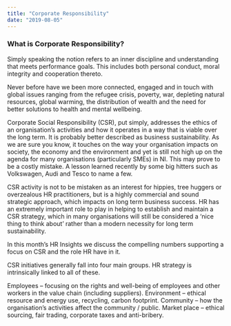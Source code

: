 ```yaml
---
title: "Corporate Responsibility"
date: "2019-08-05"
---
```


### What is Corporate Responsibility?

Simply speaking the notion refers to an inner discipline and understanding that meets performance goals. This includes both personal conduct, moral integrity and cooperation thereto.

Never before have we been more connected, engaged and in touch with global issues ranging from the refugee crisis, poverty, war, depleting natural resources, global warming, the distribution of wealth and the need for better solutions to health and mental wellbeing.

Corporate Social Responsibility (CSR), put simply, addresses the ethics of an organisation’s activities and how it operates in a way that is viable over the long term.  It is probably better described as business sustainability. As we are sure you know, it touches on the way your organisation impacts on society, the economy and the environment and yet is still not high up on the agenda for many organisations (particularly SMEs) in NI. This may prove to be a costly mistake. A lesson learned recently by some big hitters such as Volkswagen, Audi and Tesco to name a few.

CSR activity is not to be mistaken as an interest for hippies, tree huggers or overzealous  HR practitioners, but is a highly commercial and sound strategic approach, which impacts on long term business success.  HR has an extremely important role to play in helping to establish and maintain a CSR strategy, which in many organisations will still be considered a ‘nice thing to think about’ rather than a modern necessity for long term sustainability. 

In this month’s HR Insights we discuss the compelling numbers supporting a focus on CSR and the role HR have in it. 

CSR initiatives generally fall into four main groups. HR strategy is intrinsically linked to all of these.

Employees – focusing on the rights and well-being of employees and other workers in the value chain (including suppliers).
Environment – ethical resource and energy use, recycling, carbon footprint.
Community – how the organisation’s activities affect the community / public.
Market place – ethical sourcing, fair trading, corporate taxes and anti-bribery.